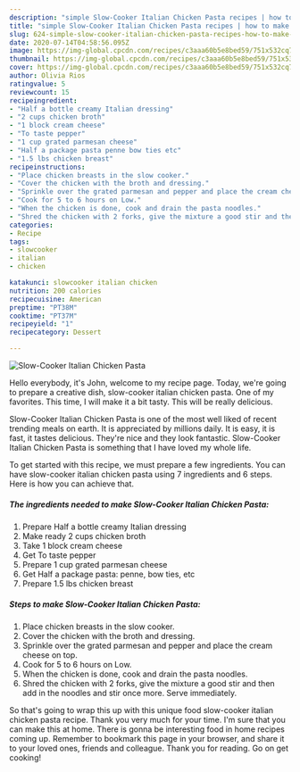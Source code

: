 ```yaml
---
description: "simple Slow-Cooker Italian Chicken Pasta recipes | how to make homemade Slow-Cooker Italian Chicken Pasta"
title: "simple Slow-Cooker Italian Chicken Pasta recipes | how to make homemade Slow-Cooker Italian Chicken Pasta"
slug: 624-simple-slow-cooker-italian-chicken-pasta-recipes-how-to-make-homemade-slow-cooker-italian-chicken-pasta
date: 2020-07-14T04:58:56.095Z
image: https://img-global.cpcdn.com/recipes/c3aaa60b5e8bed59/751x532cq70/slow-cooker-italian-chicken-pasta-recipe-main-photo.jpg
thumbnail: https://img-global.cpcdn.com/recipes/c3aaa60b5e8bed59/751x532cq70/slow-cooker-italian-chicken-pasta-recipe-main-photo.jpg
cover: https://img-global.cpcdn.com/recipes/c3aaa60b5e8bed59/751x532cq70/slow-cooker-italian-chicken-pasta-recipe-main-photo.jpg
author: Olivia Rios
ratingvalue: 5
reviewcount: 15
recipeingredient:
- "Half a bottle creamy Italian dressing"
- "2 cups chicken broth"
- "1 block cream cheese"
- "To taste pepper"
- "1 cup grated parmesan cheese"
- "Half a package pasta penne bow ties etc"
- "1.5 lbs chicken breast"
recipeinstructions:
- "Place chicken breasts in the slow cooker."
- "Cover the chicken with the broth and dressing."
- "Sprinkle over the grated parmesan and pepper and place the cream cheese on top."
- "Cook for 5 to 6 hours on Low."
- "When the chicken is done, cook and drain the pasta noodles."
- "Shred the chicken with 2 forks, give the mixture a good stir and then add in the noodles and stir once more. Serve immediately."
categories:
- Recipe
tags:
- slowcooker
- italian
- chicken

katakunci: slowcooker italian chicken 
nutrition: 200 calories
recipecuisine: American
preptime: "PT38M"
cooktime: "PT37M"
recipeyield: "1"
recipecategory: Dessert

---
```



![Slow-Cooker Italian Chicken Pasta](https://img-global.cpcdn.com/recipes/c3aaa60b5e8bed59/751x532cq70/slow-cooker-italian-chicken-pasta-recipe-main-photo.jpg)

Hello everybody, it's John, welcome to my recipe page. Today, we're going to prepare a creative dish, slow-cooker italian chicken pasta. One of my favorites. This time, I will make it a bit tasty. This will be really delicious.



Slow-Cooker Italian Chicken Pasta is one of the most well liked of recent trending meals on earth. It is appreciated by millions daily. It is easy, it is fast, it tastes delicious. They're nice and they look fantastic. Slow-Cooker Italian Chicken Pasta is something that I have loved my whole life.


To get started with this recipe, we must prepare a few ingredients. You can have slow-cooker italian chicken pasta using 7 ingredients and 6 steps. Here is how you can achieve that.

<!--inarticleads1-->

##### The ingredients needed to make Slow-Cooker Italian Chicken Pasta:

1. Prepare Half a bottle creamy Italian dressing
1. Make ready 2 cups chicken broth
1. Take 1 block cream cheese
1. Get To taste pepper
1. Prepare 1 cup grated parmesan cheese
1. Get Half a package pasta: penne, bow ties, etc
1. Prepare 1.5 lbs chicken breast




<!--inarticleads2-->

##### Steps to make Slow-Cooker Italian Chicken Pasta:

1. Place chicken breasts in the slow cooker.
1. Cover the chicken with the broth and dressing.
1. Sprinkle over the grated parmesan and pepper and place the cream cheese on top.
1. Cook for 5 to 6 hours on Low.
1. When the chicken is done, cook and drain the pasta noodles.
1. Shred the chicken with 2 forks, give the mixture a good stir and then add in the noodles and stir once more. Serve immediately.




So that's going to wrap this up with this unique food slow-cooker italian chicken pasta recipe. Thank you very much for your time. I'm sure that you can make this at home. There is gonna be interesting food in home recipes coming up. Remember to bookmark this page in your browser, and share it to your loved ones, friends and colleague. Thank you for reading. Go on get cooking!
